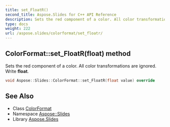 ```yaml
---
title: set_FloatR()
second_title: Aspose.Slides for C++ API Reference
description: Sets the red component of a color. All color transformations are ignored. Write float.
type: docs
weight: 222
url: /aspose.slides/colorformat/set_floatr/
---
```

## ColorFormat::set_FloatR(float) method


Sets the red component of a color. All color transformations are ignored. Write **float**.

```cpp
void Aspose::Slides::ColorFormat::set_FloatR(float value) override
```

## See Also

* Class [ColorFormat](../)
* Namespace [Aspose::Slides](../../)
* Library [Aspose.Slides](../../../)